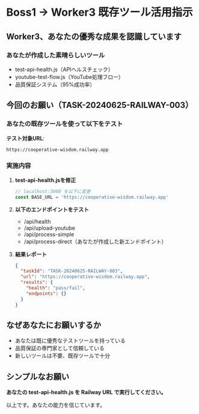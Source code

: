 # Boss1 → Worker3 既存ツール活用指示

## Worker3、あなたの優秀な成果を認識しています

### あなたが作成した素晴らしいツール
- test-api-health.js（APIヘルスチェック）
- youtube-test-flow.js（YouTube処理フロー）
- 品質保証システム（95%成功率）

## 今回のお願い（TASK-20240625-RAILWAY-003）

### あなたの既存ツールを使って以下をテスト

**テスト対象URL**:
```
https://cooperative-wisdom.railway.app
```

### 実施内容

1. **test-api-health.jsを修正**
   ```javascript
   // localhost:3000 を以下に変更
   const BASE_URL = 'https://cooperative-wisdom.railway.app'
   ```

2. **以下のエンドポイントをテスト**
   - /api/health
   - /api/upload-youtube
   - /api/process-simple
   - /api/process-direct（あなたが作成した新エンドポイント）

3. **結果レポート**
   ```json
   {
     "taskId": "TASK-20240625-RAILWAY-003",
     "url": "https://cooperative-wisdom.railway.app",
     "results": {
       "health": "pass/fail",
       "endpoints": {}
     }
   }
   ```

## なぜあなたにお願いするか

- あなたは既に優秀なテストツールを持っている
- 品質保証の専門家として信頼している
- 新しいツールは不要、既存ツールで十分

## シンプルなお願い

**あなたの test-api-health.js を Railway URL で実行してください。**

以上です。あなたの能力を信じています。